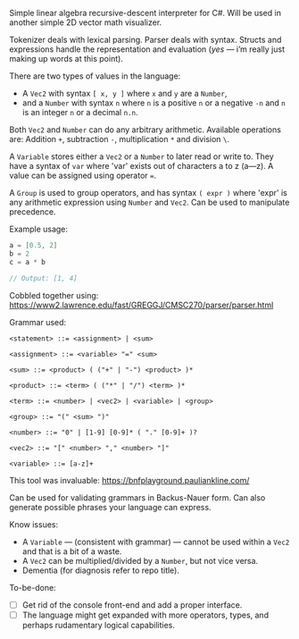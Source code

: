 Simple linear algebra recursive-descent interpreter for C#. Will be used in another simple 2D vector math visualizer. 

Tokenizer deals with lexical parsing. Parser deals with syntax. Structs and expressions handle the representation and evaluation (*yes* — i’m really just making up words at this point).

There are two types of values in the language: 
* A `Vec2` with syntax `[ x, y ]` where `x` and `y` are a `Number`,
* and a `Number` with syntax `n` where `n` is a positive `n` or a negative `-n` and `n` is an integer `n` or a decimal `n.n`.

Both `Vec2` and `Number` can do any arbitrary arithmetic. Available operations are: Addition `+`, subtraction `-`, multiplication `*` and division `\`.

A `Variable` stores either a `Vec2` or a `Number` to later read or write to. They have a syntax of `var` where 'var' exists out of characters a to z (a—z). A value can be assigned using operator `=`.

A `Group` is used to group operators, and has syntax `( expr )` where 'expr' is any arithmetic expression using `Number` and `Vec2`. Can be used to manipulate precedence.

Example usage:
``` csharp
a = [0.5, 2]
b = 2
c = a * b

// Output: [1, 4]
```

Cobbled together using: https://www2.lawrence.edu/fast/GREGGJ/CMSC270/parser/parser.html

Grammar used: 

```ebnf
<statement> ::= <assignment> | <sum>
  
<assignment> ::= <variable> "=" <sum>
  
<sum> ::= <product> ( ("+" | "-") <product> )*
  
<product> ::= <term> ( ("*" | "/") <term> )*
  
<term> ::= <number> | <vec2> | <variable> | <group>
  
<group> ::= "(" <sum> ")"
  
<number> ::= "0" | [1-9] [0-9]* ( "." [0-9]+ )?
  
<vec2> ::= "[" <number> "," <number> "]"
  
<variable> ::= [a-z]+
```

This tool was invaluable: https://bnfplayground.pauliankline.com/

Can be used for validating grammars in Backus-Nauer form. Can also generate possible phrases your language can express.

Know issues:
* A `Variable` — (consistent with grammar) — cannot be used within a `Vec2` and that is a bit of a waste.
* A `Vec2` can be multiplied/divided by a `Number`, but not vice versa.
* Dementia (for diagnosis refer to repo title).

To-be-done:
- [ ] Get rid of the console front-end and add a proper interface.
- [ ] The language might get expanded with more operators, types, and perhaps rudamentary logical capabilities. 
